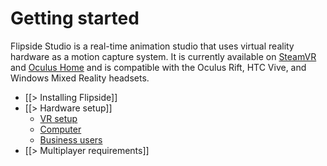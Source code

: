 # Getting started

Flipside Studio is a real-time animation studio that uses virtual reality hardware as a motion capture system. It is currently available on [SteamVR](http://store.steampowered.com/app/495800/Flipside_Studio/) and [Oculus Home](https://www.oculus.com/experiences/rift/750910405009643/) and is compatible with the Oculus Rift, HTC Vive, and Windows Mixed Reality headsets.

* [[> Installing Flipside]]
* [[> Hardware setup]]
  * [ VR setup ](/docs/2020.1/studio/getting-started/hardware-setup#vr-setup)
  * [ Computer ](/docs/2020.1/studio/getting-started/hardware-setup#computer)
  * [ Business users ](/docs/2020.1/studio/getting-started/hardware-setup#business-users)
* [[> Multiplayer requirements]]
